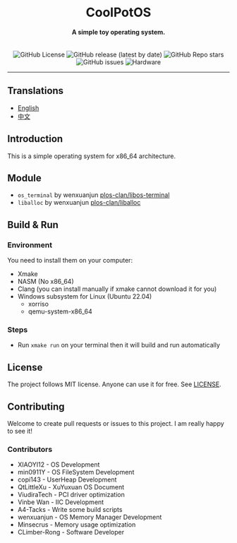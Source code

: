 
<br>
<br>

<h1 align="center">CoolPotOS</h1>

<div align="center"><strong>A simple toy operating system.</strong></div>

<br>
<br>

<div align="center">
<img alt="GitHub License" src="https://img.shields.io/github/license/plos-clan/CoolPotOS?style=flat-square"/>
<img alt="GitHub release (latest by date)" src="https://img.shields.io/github/v/release/plos-clan/CoolPotOS?style=flat-square"/>
<img alt="GitHub Repo stars" src="https://img.shields.io/github/stars/plos-clan/CoolPotOS?style=flat-square"/>
<img alt="GitHub issues" src="https://img.shields.io/github/issues/plos-clan/CoolPotOS?style=flat-square"/>
<img alt="Hardware" src="https://img.shields.io/badge/Hardware-i386_x64-blue?style=flat-square"/>
</div>



<hr>

## Translations

- [English](README.md)
- [中文](README-zh-CN.md)

## Introduction

This is a simple operating system for x86_64 architecture.

## Module

* `os_terminal` by wenxuanjun [plos-clan/libos-terminal](https://github.com/plos-clan/libos-terminal)
* `liballoc` by wenxuanjun [plos-clan/liballoc](https://github.com/plos-clan/liballoc)

## Build & Run

### Environment

You need to install them on your computer:

- Xmake
- NASM (No x86_64)
- Clang (you can install manually if xmake cannot download it for you)
- Windows subsystem for Linux (Ubuntu 22.04)
    - xorriso
    - qemu-system-x86_64

### Steps

- Run `xmake run` on your terminal then it will build and run automatically

## License

The project follows MIT license. Anyone can use it for free. See [LICENSE](LICENSE).

## Contributing

Welcome to create pull requests or issues to this project. I am really happy to see it!

### Contributors

* XIAOYI12 - OS Development
* min0911Y - OS FileSystem Development
* copi143 - UserHeap Development
* QtLittleXu - XuYuxuan OS Document
* ViudiraTech - PCI driver optimization
* Vinbe Wan - IIC Development
* A4-Tacks - Write some build scripts
* wenxuanjun - OS Memory Manager Development
* Minsecrus - Memory usage optimization
* CLimber-Rong - Software Developer
